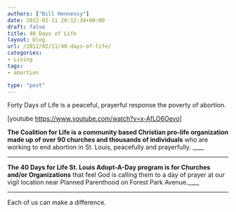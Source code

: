 ```yaml
---
authors: ["Bill Hennessy"]
date: 2012-02-11 20:12:34+00:00
draft: false
title: 40 Days of Life
layout: blog
url: /2012/02/11/40-days-of-life/
categories:
- Living
tags:
- abortion

type: "post"
---
```


Forty Days of Life is a peaceful, prayerful response the poverty of abortion. 

[youtube https://www.youtube.com/watch?v=x-AfLO6Oevo]

**The Coalition for Life is a community based Christian pro-life organization made up of over 90 churches and thousands of individuals** who are working to end abortion in St. Louis, peacefully and prayerfully. ____

____

**The 40 Days for Life St. Louis Adopt-A-Day program is for Churches and/or Organizations** that feel God is calling them to a day of prayer at our vigil location near Planned Parenthood on Forest Park Avenue.____

____

Each of us can make a difference.
